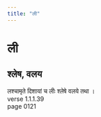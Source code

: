 ```yaml
---
title: "ली"
---
```


# ली
## श्लेष, वलय
लश्चामृते दिशायां च लीः श्लेषे वलये तथा ।<BR>verse 1.1.1.39<BR>page 0121

